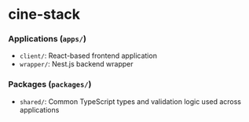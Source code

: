 # cine-stack


### Applications (`apps/`)

- `client/`: React-based frontend application
- `wrapper/`: Nest.js backend wrapper

### Packages (`packages/`)

- `shared/`: Common TypeScript types and validation logic used across applications